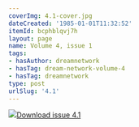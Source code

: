 ```yaml
---
coverImg: 4.1-cover.jpg
dateCreated: '1985-01-01T11:32:52'
itemId: bcphblqvj7h
layout: page
name: Volume 4, issue 1
tags:
- hasAuthor: dreamnetwork
- hasTag: dream-network-volume-4
- hasTag: dreamnetwork
type: post
urlSlug: '4.1'
---
```

<img class="card-journal-img" src="../images/4.1-rect.jpg"/><a href="../files/pdfs/Volume_4/4.1-The-Dream-Network_Volume-4_Issue-1.pdf" download="">Download issue 4.1</a>